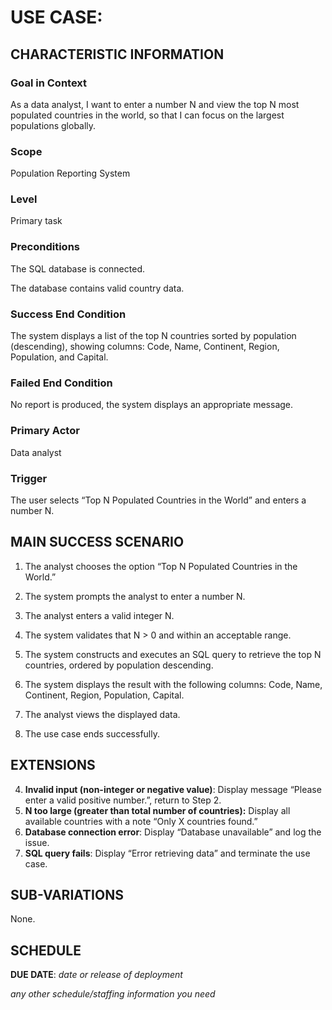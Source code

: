# USE CASE: <number> <the name should be the goal as a short active verb phrase>

## CHARACTERISTIC INFORMATION

### Goal in Context

As a data analyst, I want to enter a number N and view the top N most populated countries in the world, so that I can focus on the largest populations globally.

### Scope

Population Reporting System

### Level

Primary task

### Preconditions

The SQL database is connected.

The database contains valid country data.

### Success End Condition

The system displays a list of the top N countries sorted by population (descending), showing columns: Code, Name, Continent, Region, Population, and Capital.

### Failed End Condition

No report is produced, the system displays an appropriate message.

### Primary Actor

Data analyst

### Trigger

The user selects “Top N Populated Countries in the World” and enters a number N.

## MAIN SUCCESS SCENARIO

1. The analyst chooses the option “Top N Populated Countries in the World.”

2. The system prompts the analyst to enter a number N.

3. The analyst enters a valid integer N.

4. The system validates that N > 0 and within an acceptable range.

5. The system constructs and executes an SQL query to retrieve the top N countries, ordered by population descending.

6. The system displays the result with the following columns: Code, Name, Continent, Region, Population, Capital.

7. The analyst views the displayed data.

8. The use case ends successfully.

## EXTENSIONS

4. **Invalid input (non-integer or negative value)**: Display message “Please enter a valid positive number.”, return to Step 2.
4. **N too large (greater than total number of countries):** Display all available countries with a note “Only X countries found.”
5. **Database connection error**: Display “Database unavailable” and log the issue.
5. **SQL query fails**: Display “Error retrieving data” and terminate the use case.

## SUB-VARIATIONS

None.

## SCHEDULE

**DUE DATE**: *date or release of deployment*

*any other schedule/staffing information you need*